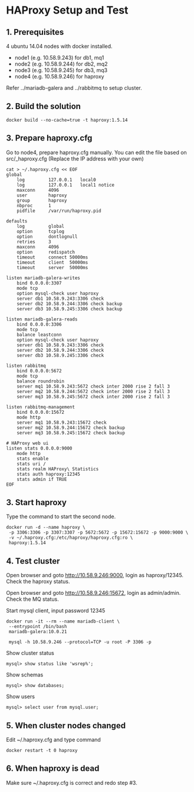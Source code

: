 # HAProxy Setup and Test #

## 1. Prerequisites ##
4 ubuntu 14.04 nodes with docker installed.

- node1 (e.g. 10.58.9.243) for db1, mq1
- node2 (e.g. 10.58.9.244) for db2, mq2
- node3 (e.g. 10.58.9.245) for db3, mq3
- node4 (e.g. 10.58.9.246) for haproxy

Refer ../mariadb-galera and ../rabbitmq to setup cluster.

## 2. Build the solution ##
    docker build --no-cache=true -t haproxy:1.5.14

## 3. Prepare haproxy.cfg ##
Go to node4, prepare haproxy.cfg manually. You can edit the file based on src/_haproxy.cfg (Replace the IP address with your own)

    cat > ~/.haproxy.cfg << EOF
    global
        log         127.0.0.1   local0
        log         127.0.0.1   local1 notice
        maxconn     4096
        user        haproxy
        group       haproxy
        nbproc      1
        pidfile     /var/run/haproxy.pid

    defaults
        log         global
        option      tcplog
        option      dontlognull
        retries     3
        maxconn     4096
        option      redispatch
        timeout     connect 50000ms
        timeout     client  50000ms
        timeout     server  50000ms

    listen mariadb-galera-writes
        bind 0.0.0.0:3307
        mode tcp
        option mysql-check user haproxy
        server db1 10.58.9.243:3306 check
        server db2 10.58.9.244:3306 check backup
        server db3 10.58.9.245:3306 check backup

    listen mariadb-galera-reads
        bind 0.0.0.0:3306
        mode tcp
        balance leastconn
        option mysql-check user haproxy
        server db1 10.58.9.243:3306 check
        server db2 10.58.9.244:3306 check
        server db3 10.58.9.245:3306 check

    listen rabbitmq
        bind 0.0.0.0:5672
        mode tcp
        balance roundrobin
        server mq1 10.58.9.243:5672 check inter 2000 rise 2 fall 3
        server mq2 10.58.9.244:5672 check inter 2000 rise 2 fall 3
        server mq3 10.58.9.245:5672 check inter 2000 rise 2 fall 3

    listen rabbitmq-management
        bind 0.0.0.0:15672
        mode http
        server mq1 10.58.9.243:15672 check
        server mq2 10.58.9.244:15672 check backup
        server mq3 10.58.9.245:15672 check backup

    # HAProxy web ui
    listen stats 0.0.0.0:9000
        mode http
        stats enable
        stats uri /
        stats realm HAProxy\ Statistics
        stats auth haproxy:12345
        stats admin if TRUE
    EOF

## 3. Start haproxy ##
Type the command to start the second node.

    docker run -d --name haproxy \
     -p 3306:3306 -p 3307:3307 -p 5672:5672 -p 15672:15672 -p 9000:9000 \
     -v ~/.haproxy.cfg:/etc/haproxy/haproxy.cfg:ro \
     haproxy:1.5.14

## 4. Test cluster ##
Open browser and goto http://10.58.9.246:9000, login as haproxy/12345. Check the haproxy status.

Open browser and goto http://10.58.9.246:15672, login as admin/admin. Check the MQ status.

Start mysql client, input password 12345

    docker run -it --rm --name mariadb-client \
     --entrypoint /bin/bash
     mariadb-galera:10.0.21

     mysql -h 10.58.9.246 --protocol=TCP -u root -P 3306 -p

Show cluster status

    mysql> show status like 'wsrep%';

Show schemas

    mysql> show databases;

Show users

    mysql> select user from mysql.user;

## 5. When cluster nodes changed ##
Edit ~/.haproxy.cfg and type command

    docker restart -t 0 haproxy

## 6. When haproxy is dead ##
Make sure ~/.haproxy.cfg is correct and redo step #3.
